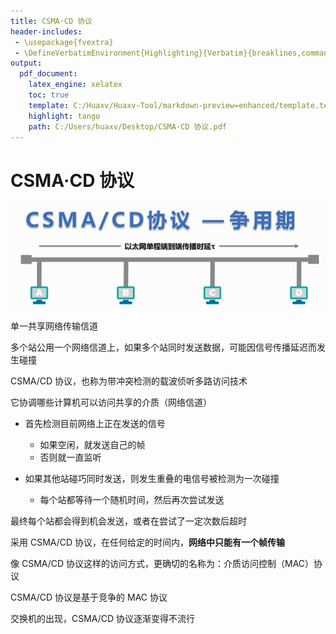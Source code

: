 ```yaml
---
title: CSMA·CD 协议
header-includes:
 - \usepackage{fvextra}
 - \DefineVerbatimEnvironment{Highlighting}{Verbatim}{breaklines,commandchars=\\\{\}}
output:
  pdf_document:
    latex_engine: xelatex
    toc: true
    template: C:/Huaxv/Huaxv-Tool/markdown-preview=enhanced/template.tex
    highlight: tango
    path: C:/Users/huaxv/Desktop/CSMA·CD 协议.pdf
---
```


# CSMA·CD 协议

![Snipaste_2023-12-15_22-58-28](/assets/Snipaste_2023-12-15_22-58-28_so5hjpf60.png)

单一共享网络传输信道

多个站公用一个网络信道上，如果多个站同时发送数据，可能因信号传播延迟而发生碰撞

CSMA/CD 协议，也称为带冲突检测的载波侦听多路访问技术

它协调哪些计算机可以访问共享的介质（网络信道）

- 首先检测目前网络上正在发送的信号
  - 如果空闲，就发送自己的帧
  - 否则就一直监听

- 如果其他站碰巧同时发送，则发生重叠的电信号被检测为一次碰撞
  - 每个站都等待一个随机时间，然后再次尝试发送

最终每个站都会得到机会发送，或者在尝试了一定次数后超时

采用 CSMA/CD 协议，在任何给定的时间内，**网络中只能有一个帧传输**

像 CSMA/CD 协议这样的访问方式，更确切的名称为：介质访问控制（MAC）协议

CSMA/CD 协议是基于竞争的 MAC 协议

交换机的出现，CSMA/CD 协议逐渐变得不流行

